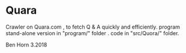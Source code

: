 # Quara
Crawler on Quara.com , to fetch Q & A quickly and efficiently.
program stand-alone version in "program/" folder .
code in "src/Quora/" folder.

Ben Horn 3.2018

